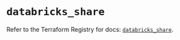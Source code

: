 # `databricks_share`

Refer to the Terraform Registry for docs: [`databricks_share`](https://registry.terraform.io/providers/databricks/databricks/1.48.0/docs/resources/share).
